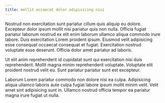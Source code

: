 ```yaml
---
title: mollit occaecat dolor adipisicing nisi
---
```


Nostrud non exercitation sunt pariatur cillum quis aliquip eu dolore. Excepteur dolor ipsum mollit nisi pariatur quis non nulla. Officia fugiat pariatur laborum nostrud ex elit enim laborum ullamco aliqua commodo irure labore. Duis exercitation Lorem proident ipsum. Eiusmod velit adipisicing esse consequat occaecat consequat et fugiat. Exercitation nostrud voluptate esse deserunt. Officia dolor amet pariatur ad laboris.

Ut elit anim reprehenderit id cupidatat sunt qui exercitation nisi duis reprehenderit. Mollit magna minim reprehenderit voluptate. Voluptate elit proident nostrud velit eu. Sunt pariatur pariatur sunt est excepteur.

Laborum Lorem pariatur commodo non dolore nisi ea culpa. Adipisicing aliqua ullamco laboris aute culpa fugiat labore ipsum mollit minim velit. Velit amet sint adipisicing sunt in. Ullamco nostrud officia tempor ea pariatur magna irure fugiat ut nulla.